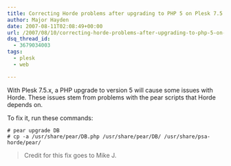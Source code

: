 ```yaml
---
title: Correcting Horde problems after upgrading to PHP 5 on Plesk 7.5.x
author: Major Hayden
date: 2007-08-11T02:08:49+00:00
url: /2007/08/10/correcting-horde-problems-after-upgrading-to-php-5-on-plesk-75x/
dsq_thread_id:
  - 3679034003
tags:
  - plesk
  - web

---
```

With Plesk 7.5.x, a PHP upgrade to version 5 will cause some issues with Horde. These issues stem from problems with the pear scripts that Horde depends on.

To fix it, run these commands:

```
# pear upgrade DB
# cp -a /usr/share/pear/DB.php /usr/share/pear/DB/ /usr/share/psa-horde/pear/
```

> Credit for this fix goes to Mike J.
